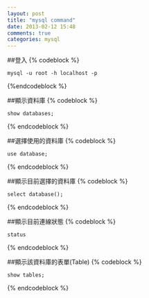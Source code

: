 ```yaml
---
layout: post
title: "mysql command"
date: 2013-02-12 15:48
comments: true
categories: mysql
---
```


##登入
{% codeblock %}

    mysql -u root -h localhost -p

{%endcodeblock %}

##顯示資料庫
{% codeblock %}

    show databases;

{% endcodeblock %}


##選擇使用的資料庫
{% codeblock %}

    use database;

{% endcodeblock %}

##顯示目前選擇的資料庫
{% codeblock %}

    select database();

{% endcodeblock %}

##顯示目前連線狀態
{% codeblock %}

    status

{% endcodeblock %}

##顯示該資料庫的表單(Table)
{% codeblock %}

    show tables;

{% endcodeblock %}